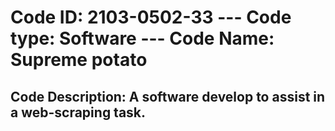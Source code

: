 # Code ID: 2103-0502-33 --- Code type: Software --- Code Name: Supreme potato

## Code Description: A software develop to assist in a web-scraping task.
